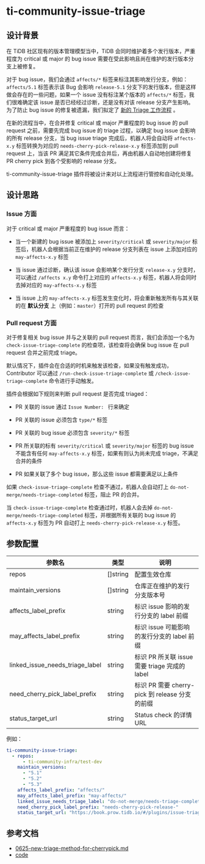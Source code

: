 # ti-community-issue-triage

## 设计背景

在 TiDB 社区现有的版本管理模型当中，TiDB 会同时维护着多个发行版本，严重程度为 critical 或 major 的 bug issue 需要在受此影响且尚在维护的发行版本分支上被修复。

对于 bug issue，我们会通过 `affects/*` 标签来标注其影响发行分支，例如：`affects/5.1` 标签表示该 Bug 会影响 `release-5.1` 分支下的发行版本，但是这样做会存在的一些问题，如果一个 issue 没有标注某个版本的 `affects/*` 标签，我们很难确定该 issue 是否已经经过诊断，还是没有对该 release 分支产生影响。为了防止 bug issue 的修复被遗漏，我们拟定了 [新的 Triage 工作流程](https://github.com/pingcap/community/blob/master/votes/0625-new-triage-method-for-cherrypick.md) 。

在新的流程当中，在合并修复 critical 或 major 严重程度的 bug issue 的 pull request 之前，需要先完成 bug issue 的 triage 过程，以确定 bug issue 会影响的所有 release 分支，当 bug issue triage 完成后，机器人将会自动将 `affects-x.y` 标签转换为对应的 `needs-cherry-pick-release-x.y` 标签添加到 pull request 上，当该 PR 满足其它条件完成合并后，再由机器人自动地创建将修复 PR cherry pick 到各个受影响的 release 分支。

ti-community-issue-triage 插件将被设计来对以上流程进行管控和自动化处理。

## 设计思路

### Issue 方面

对于 critical 或 major 严重程度的 bug issue 而言：

- 当一个新建的 bug issue 被添加上 `severity/critical` 或 `severity/major` 标签后，机器人会根据当前正在维护的 release 分支列表在 issue 上添加对应的 `may-affects-x.y` 标签

- 当 issue 通过诊断，确认该 issue 会影响某个发行分支 `release-x.y` 分支时，可以通过 `/affects x.y` 命令打上对应的 `affects-x.y` 标签，机器人将会同时去掉对应的 `may-affects-x.y` 标签

- 当 issue 上的 `may-affects-x.y` 标签发生变化时，将会重新触发所有与其关联的在 **默认分支** 上（例如：`master`）打开的 pull request 的检查

### Pull request 方面

对于修复相关 bug issue 并与之关联的 pull request 而言，我们会添加一个名为 `check-issue-triage-complete` 的检查项，该检查将会确保 bug issue 在 pull request 合并之前完成 triage。

默认情况下，插件会在合适的时机来触发该检查，如果没有触发成功，Contributor 可以通过 `/run-check-issue-triage-complete` 或 `/check-issue-triage-complete` 命令进行手动触发。

插件会根据如下规则来判断 pull request 是否完成 triaged：

- PR 关联的 issue 通过 `Issue Number: ` 行来确定

- PR 关联的 issue 必须包含 `type/*` 标签

- PR 关联的 bug issue 必须包含 `severity/*` 标签

- PR 所关联的标有 `severity/critical` 或 `severity/major` 标签的 bug issue 不能含有任何 `may-affects-x.y` 标签，如果有则认为尚未完成 triage，不满足合并的条件

- PR 如果关联了多个 bug issue，那么这些 issue 都需要满足以上条件

如果 `check-issue-triage-complete` 检查不通过，机器人会自动打上 `do-not-merge/needs-triage-completed` 标签，阻止 PR 的合并。

当 `check-issue-triage-complete` 检查通过时，机器人会去掉 `do-not-merge/needs-triage-completed` 标签，并根据所有关联的 bug issue 的 `affects-x.y` 标签为 PR 自动打上 `needs-cherry-pick-release-x.y` 标签。

## 参数配置 

| 参数名                             | 类型       | 说明                                   |
|---------------------------------|----------|--------------------------------------|
| repos                           | []string | 配置生效仓库                               |
| maintain_versions               | []string | 仓库正在维护的发行分支版本号                       |
| affects_label_prefix            | string   | 标识 issue 影响的发行分支的 label 前缀           |
| may_affects_label_prefix        | string   | 标识 issue 可能影响的发行分支的 label 前缀         |
| linked_issue_needs_triage_label | string   | 标识 PR 所关联 issue 需要 triage 完成的 label  |
| need_cherry_pick_label_prefix   | string   | 标识 PR 需要 cherry-pick 到 release 分支的前缀 |
| status_target_url               | string   | Status check 的详情 URL                 |

例如：

```yml
ti-community-issue-triage:
  - repos:
      - ti-community-infra/test-dev
    maintain_versions:
      - "5.1"
      - "5.2"
      - "5.3"
    affects_label_prefix: "affects/"
    may_affects_label_prefix: "may-affects/"
    linked_issue_needs_triage_label: "do-not-merge/needs-triage-completed"
    need_cherry_pick_label_prefix: "needs-cherry-pick-release-"
    status_target_url: "https://book.prow.tidb.io/#/plugins/issue-triage"
```

## 参考文档

- [0625-new-triage-method-for-cherrypick.md](https://github.com/pingcap/community/blob/master/votes/0625-new-triage-method-for-cherrypick.md)
- [code](https://github.com/ti-community-infra/tichi/tree/master/internal/pkg/externalplugins/issuetriage)

